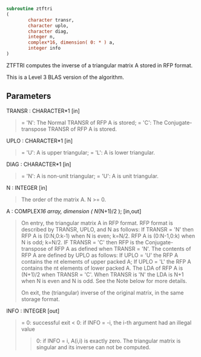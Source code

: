 ```fortran
subroutine ztftri
(
        character transr,
        character uplo,
        character diag,
        integer n,
        complex*16, dimension( 0: * ) a,
        integer info
)
```

ZTFTRI computes the inverse of a triangular matrix A stored in RFP
format.

This is a Level 3 BLAS version of the algorithm.

## Parameters
TRANSR : CHARACTER*1 [in]
> = 'N':  The Normal TRANSR of RFP A is stored;
> = 'C':  The Conjugate-transpose TRANSR of RFP A is stored.

UPLO : CHARACTER*1 [in]
> = 'U':  A is upper triangular;
> = 'L':  A is lower triangular.

DIAG : CHARACTER*1 [in]
> = 'N':  A is non-unit triangular;
> = 'U':  A is unit triangular.

N : INTEGER [in]
> The order of the matrix A.  N >= 0.

A : COMPLEX*16 array, dimension ( N*(N+1)/2 ); [in,out]
> On entry, the triangular matrix A in RFP format. RFP format
> is described by TRANSR, UPLO, and N as follows: If TRANSR =
> 'N' then RFP A is (0:N,0:k-1) when N is even; k=N/2. RFP A is
> (0:N-1,0:k) when N is odd; k=N/2. IF TRANSR = 'C' then RFP is
> the Conjugate-transpose of RFP A as defined when
> TRANSR = 'N'. The contents of RFP A are defined by UPLO as
> follows: If UPLO = 'U' the RFP A contains the nt elements of
> upper packed A; If UPLO = 'L' the RFP A contains the nt
> elements of lower packed A. The LDA of RFP A is (N+1)/2 when
> TRANSR = 'C'. When TRANSR is 'N' the LDA is N+1 when N is
> even and N is odd. See the Note below for more details.
> 
> On exit, the (triangular) inverse of the original matrix, in
> the same storage format.

INFO : INTEGER [out]
> = 0: successful exit
> < 0: if INFO = -i, the i-th argument had an illegal value
> > 0: if INFO = i, A(i,i) is exactly zero.  The triangular
> matrix is singular and its inverse can not be computed.
